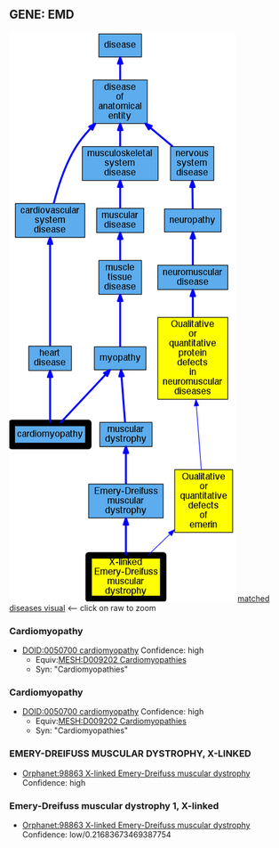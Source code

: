 
## GENE: EMD

![image](EMD.png)
[matched diseases visual](EMD.png)  <-- click on raw to zoom


### Cardiomyopathy
 * [DOID:0050700 cardiomyopathy](http://beta.monarchinitiative.org/disease/DOID:0050700) Confidence: high
    * Equiv:[MESH:D009202 Cardiomyopathies](http://beta.monarchinitiative.org/disease/MESH:D009202)
    * Syn: "Cardiomyopathies"

### Cardiomyopathy
 * [DOID:0050700 cardiomyopathy](http://beta.monarchinitiative.org/disease/DOID:0050700) Confidence: high
    * Equiv:[MESH:D009202 Cardiomyopathies](http://beta.monarchinitiative.org/disease/MESH:D009202)
    * Syn: "Cardiomyopathies"

### EMERY-DREIFUSS MUSCULAR DYSTROPHY, X-LINKED
 * [Orphanet:98863 X-linked Emery-Dreifuss muscular dystrophy](http://beta.monarchinitiative.org/disease/Orphanet:98863) Confidence: high

### Emery-Dreifuss muscular dystrophy 1, X-linked
 * [Orphanet:98863 X-linked Emery-Dreifuss muscular dystrophy](http://beta.monarchinitiative.org/disease/Orphanet:98863) Confidence: low/0.21683673469387754
